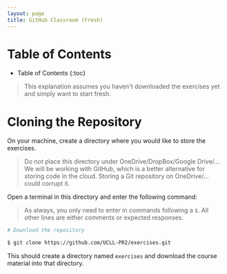 ```yaml
---
layout: page
title: GitHub Classroom (Fresh)
---
```


# Table of Contents

* Table of Contents
{:toc}

> This explanation assumes you haven't downloaded the exercises yet and simply want to start fresh.


# Cloning the Repository

On your machine, create a directory where you would like to store the exercises.

> Do _not_ place this directory under OneDrive/DropBox/Google Drive/...
> We will be working with GitHub, which is a better alternative for storing code in the cloud.
> Storing a Git repository on OneDrive/... could corrupt it.

Open a terminal in this directory and enter the following command:

> As always, you only need to enter in commands following a `$`.
> All other lines are either comments or expected responses.

```bash
# Download the repository

$ git clone https://github.com/UCLL-PR2/exercises.git
```

This should create a directory named `exercises` and download the course material into that directory.

